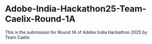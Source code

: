 # Adobe-India-Hackathon25-Team-Caelix-Round-1A
This is the submission for Round 1A of Adobe India Hackathon 2025 by Team Caelix
